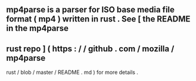 mp4parse
is
a
parser
for
ISO
base
media
file
format
(
mp4
)
written
in
rust
.
See
[
the
README
in
the
mp4parse
-
rust
repo
]
(
https
:
/
/
github
.
com
/
mozilla
/
mp4parse
-
rust
/
blob
/
master
/
README
.
md
)
for
more
details
.
